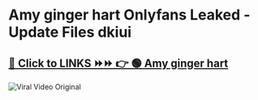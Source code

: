 
 # Amy ginger hart Onlyfans Leaked - Update Files dkiui

## <h2><a href="https://clipsfans.com/Amy_ginger_hart&ref=git">🔗 Click to LINKS ⏩⏩ 👉 🟢 Amy ginger hart </a></h2>

<a href="https://clipsfans.com/Amy_ginger_hart&ref=git" rel="nofollow" data-target="animated-image.originalLink"><img src="https://i.ibb.co.com/xMMVF88/686577567.gif" alt="Viral Video Original" style="max-width: 100%; display: inline-block;" data-target="animated-image.originalImage"></a>

